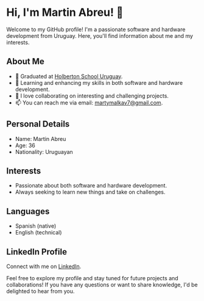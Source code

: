 # Hi, I'm Martin Abreu! 👋

Welcome to my GitHub profile! I'm a passionate software and hardware development from Uruguay. Here, you'll find information about me and my interests.

## About Me

- 🔭 Graduated at [Holberton School Uruguay](https://www.holbertonschool.com/uruguay).
- 🌱 Learning and enhancing my skills in both software and hardware development.
- 👯 I love collaborating on interesting and challenging projects.
- 📫 You can reach me via email: [martymalkav7@gmail.com](mailto:martymalkav7@gmail.com).

## Personal Details

- Name: Martin Abreu
- Age: 36
- Nationality: Uruguayan

## Interests

- Passionate about both software and hardware development.
- Always seeking to learn new things and take on challenges.

## Languages

- Spanish (native)
- English (technical)

## LinkedIn Profile

Connect with me on [LinkedIn](https://www.linkedin.com/in/martin-abreu-04790220a).

Feel free to explore my profile and stay tuned for future projects and collaborations! If you have any questions or want to share knowledge, I'd be delighted to hear from you.

